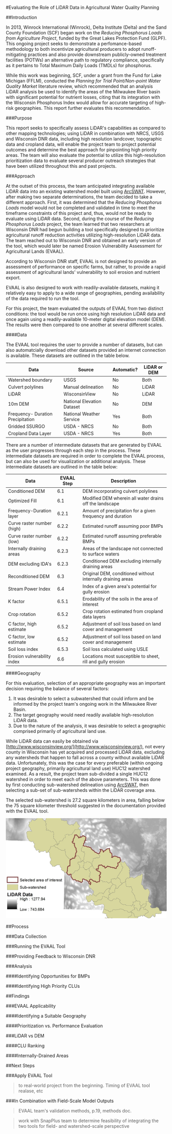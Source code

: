 #Evaluating the Role of LiDAR Data in Agricultural Water Quality Planning

##Introduction 

In 2013, Winrock International (Winrock), Delta Institute (Delta) and the Sand County Foundation (SCF) began work on the *Reducing Phosphorus Loads from Agriculture Project*, funded by the Great Lakes Protection Fund (GLPF). This ongoing project seeks to demonstrate a perfomance-based methodology to both incentivize agricultural producers to adopt runoff-mitigating practices and also provide downstream publicly-owned treatment facilities (POTWs) an alternative path to regulatory compliance, specifically as it pertains to Total Maximum Daily Loads (TMDLs) for phosphorus. 

While this work was beginning, SCF, under a grant from the Fund for Lake Michigan (FFLM), conducted the *Planning for Trial Point/Non-point Water Quality Market* literature review, which recommended that an analysis  LiDAR analysis be used to identify the areas of the Milwaukee River basin with significant potential for nutrient losses, citing that its integration with the Wisconsin Phosphorus Index would allow for accurate targeting of high-risk geographies. This report further evaluates this recommendation. 

###Purpose

This report seeks to specifically assess LiDAR's capabilities as compared to other mapping technologies; using LiDAR in combination with NRCS, USGS and Wisconsin DNR data, including high resolution landcover, topographic data and cropland data, will enable the project team to project potential outcomes and determine the best approach for pinpointing high priority areas. The team will also evaluate the potential to utilize this high-resolution prioritization data to evaluate several producer outreach strategies that have been utilized throughout this and past projects. 

###Approach

At the outset of this process, the team anticipated integrating available LiDAR data into an existing watershed model built using [ArcSWAT](http://swat.tamu.edu/software/arcswat/). However, after making two separate determinations, the team decided to take a different approach. First, it was determined that the *Reducing Phosphorus Loads* model would not be completed and validated in time to meet the timeframe constraints of this project and, thus, would not be ready to evaluate using LiDAR data. Second, during the course of the *Reducing Phosphorus Loads* project, the team learned that two researchers at Wisconsin DNR had begun building a tool specifically designed to prioritize agricultural runoff reduction activities utilizing high-resolution LiDAR data. The team reached out to Wisconsin DNR and obtained an early version of the tool, which would later be named Erosion Vulnerability Assessment for Agricultural Lands (EVAAL). 

According to Wisconsin DNR staff, EVAAL is not designed to provide an assessment of performance on specific farms, but rather, to provide a rapid assessment of agricultural lands' vulnerability to soil erosion and nutrient export. 

EVAAL is also designed to work with readily-available datasets, making it relatively easy to apply to a wide range of geographies, pending availability of the data required to run the tool. 

For this project, the team evaluated the outputs of EVAAL from two distinct conditions: the tool would be run once using high resolution LiDAR data and once again using a readily-available 10-meter digital elevation model (DEM). The results were then compared to one another at several different scales. 

####Data

The EVAAL tool requires the user to provide a number of datasets, but can also automatcially download other datasets provided an internet connection is available. These datasets are outlined in the table below. 

|                Data               |           Source           | Automatic? | LiDAR or DEM |
|-----------------------------------|----------------------------|------------|--------------|
| Watershed boundary                | USGS                       | No         | Both         |
| Culvert polylines                 | Manual delineation         | No         | LiDAR        |
| LiDAR                             | WisconsinView              | No         | LiDAR        |
| 10m DEM                           | National Elevation Dataset | No         | DEM          |
| Frequency- Duration Precipitation | National Weather Service   | Yes        | Both         |
| Gridded SSURGO                    | USDA - NRCS                | No         | Both         |
| Cropland Data Layer               | USDA - NRCS                | Yes        | Both         |

There are a number of intermediate datasets that are generated by EVAAL as the user progresses through each step in the process. These intermediate datasets are required in order to complete the EVAAL process, but can also be used for visualization or additional analysis. These intermediate datasets are outlined in the table below: 

|             Data            | EVAAL Step |                         Description                         |
|-----------------------------|------------|-------------------------------------------------------------|
| Conditioned DEM             | 6.1        | DEM incorporating culvert polylines                         |
| Optimized Fill              | 6.1        | Modified DEM wherein all water drains off the landscape     |
| Frequency-Duration layer    | 6.2.1      | Amount of precipitation for a given frequency and duration  |
| Curve raster number (high)  | 6.2.2      | Estimated runoff assuming poor BMPs                         |
| Curve raster number (low)   | 6.2.2      | Estimated runoff assuming preferable BMPs                   |
| Internally draining areas   | 6.2.3      | Areas of the landscape not connected to surface waters      |
| DEM excluding IDA's         | 6.2.3      | Conditioned DEM excluding internally draining areas         |
| Reconditioned DEM           | 6.3        | Original DEM, conditioned without internally draining areas |
| Stream Power Index          | 6.4        | Index of a given area's potential for gully erosion         |
| K factor                    | 6.5.1      | Erodability of the soils in the area of interest            |
| Crop rotation               | 6.5.2      | Crop rotation estimated from cropland data layers           |
| C factor, high estimate     | 6.5.2      | Adjustment of soil loss based on land cover and management  |
| C factor, low estimate      | 6.5.2      | Adjustment of soil loss based on land cover and management  |
| Soil loss index             | 6.5.3      | Soil loss calculated using USLE                             |
| Erosion vulnerability index | 6.6        | Locations most susceptible to sheet, rill and gully erosion |

####Geography

For this evaluation, selection of an appropriate geography was an important decision requiring the balance of several factors: 

1. It was desirable to select a subwatershed that could inform and be informed by the project team's ongoing work in the Milwaukee River Basin.
2. The target geography would need readily available high-resolution LiDAR data. 
3. Due to the nature of the analysis, it was desirable to select a geographic comprised primarily of agricultural land use. 

While LiDAR data can easily be obtained via [http://www.wisconsinview.org/](http://www.wisconsinview.org/), not every county in Wisconsin has yet acquired and processed LiDAR data, excluding any watersheds that happen to fall across a county without available LiDAR data. Unfortunately, this was the case for every preferable (within ongoing project geography, primarily agricultural land use) HUC12 watershed examined. As a result, the project team sub-divided a single HUC12 watershed in order to meet each of the above parameters. This was done by first conducting sub-watershed delineation using [ArcSWAT](http://swat.tamu.edu/software/arcswat/), then selecting a sub-set of sub-watersheds within the LiDAR coverage area. 

The selected sub-watershed is 27.2 square kilometers in area, falling below the 75 square kilometer threshold suggested in the documentation provided with the EVAAL tool. 

![subwatershed](/images/subwatershed.jpg)

##Process

###Data Collection

###Running the EVAAL Tool

###Providing Feedback to Wisconsin DNR

###Analysis

####Identifying Opportunities for BMPs

####Identifying High Priority CLUs


##Findings 

###EVAAL Applicability

####Identifying a Suitable Geography

####Prioritization vs. Performance Evaluation

###LiDAR vs DEM

####CLU Ranking

####Internally-Drained Areas


##Next Steps

###Apply EVAAL Tool

>to real-world project from the beginning. Timing of EVAAL tool realase, etc

###In Combination with Field-Scale Model Outputs

>EVAAL team's validation methods, p.19, methods doc. 

>work with SnapPlus team to determine feasibility of integrating the two tools for field- and watershed-scale perspective 